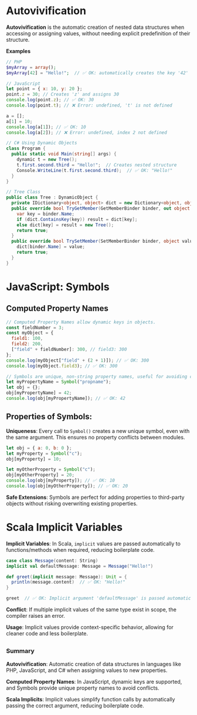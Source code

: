 # Autovivification

**Autovivification** is the automatic creation of nested data structures when accessing or assigning values, without needing explicit predefinition of their structure.

**Examples**

```php
// PHP
$myArray = array();
$myArray[42] = "Hello!";  // ✅ OK: automatically creates the key '42' for value "Hello!"
```

```js
// JavaScript
let point = { x: 10, y: 20 };
point.z = 30; // Creates 'z' and assigns 30
console.log(point.z); // ✅ OK: 30
console.log(point.t); // ❌ Error: undefined, 't' is not defined

a = [];
a[1] = 10;
console.log(a[1]); // ✅ OK: 10
console.log(a[2]); // ❌ Error: undefined, index 2 not defined
```

```csharp
// C# Using Dynamic Objects
class Program {
  public static void Main(string[] args) {
    dynamic t = new Tree();
    t.first.second.third = "Hello!";  // Creates nested structure
    Console.WriteLine(t.first.second.third);  // ✅ OK: "Hello!"
  }
}

// Tree Class
public class Tree : DynamicObject {
  private IDictionary<object, object> dict = new Dictionary<object, object>();
  public override bool TryGetMember(GetMemberBinder binder, out object result) {
    var key = binder.Name;
    if (dict.ContainsKey(key)) result = dict[key];
    else dict[key] = result = new Tree();
    return true;
  }
  public override bool TrySetMember(SetMemberBinder binder, object value) {
    dict[binder.Name] = value;
    return true;
  }
}
```

# JavaScript: Symbols

## Computed Property Names

```js
// Computed Property Names allow dynamic keys in objects.
const fieldNumber = 3;
const myObject = {
  field1: 100,
  field2: 200,
  ["field" + fieldNumber]: 300, // field3: 300
};
console.log(myObject["field" + (2 + 1)]); // ✅ OK: 300
console.log(myObject.field3); // ✅ OK: 300

// Symbols are unique, non-string property names, useful for avoiding conflicts in objects
let myPropertyName = Symbol("propname");
let obj = {};
obj[myPropertyName] = 42;
console.log(obj[myPropertyName]); // ✅ OK: 42
```

## Properties of Symbols:

**Uniqueness**: Every call to `Symbol()` creates a new unique symbol, even with the same argument. This ensures no property conflicts between modules.

```js
let obj = { a: 0, b: 0 };
let myProperty = Symbol("c");
obj[myProperty] = 10;

let myOtherProperty = Symbol("c");
obj[myOtherProperty] = 20;
console.log(obj[myProperty]); // ✅ OK: 10
console.log(obj[myOtherProperty]); // ✅ OK: 20
```

**Safe Extensions**: Symbols are perfect for adding properties to third-party objects without risking overwriting existing properties.

# Scala Implicit Variables

**Implicit Variables**: In Scala, `implicit` values are passed automatically to functions/methods when required, reducing boilerplate code.

```scala
case class Message(content: String)
implicit val defaultMessage: Message = Message("Hello!")

def greet(implicit message: Message): Unit = {
  println(message.content)  // ✅ OK: "Hello!"
}

greet  // ✅ OK: Implicit argument 'defaultMessage' is passed automatically
```

**Conflict**: If multiple implicit values of the same type exist in scope, the compiler raises an error.

**Usage**: Implicit values provide context-specific behavior, allowing for cleaner code and less boilerplate.

##

### Summary

**Autovivification**: Automatic creation of data structures in languages like PHP, JavaScript, and C# when assigning values to new properties.

**Computed Property Names**: In JavaScript, dynamic keys are supported, and Symbols provide unique property names to avoid conflicts.

**Scala Implicits**: Implicit values simplify function calls by automatically passing the correct argument, reducing boilerplate code.
